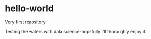 # hello-world
Very first repository

Testing the waters with data science-hopefully I'll thoroughly enjoy it.
